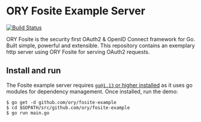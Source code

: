 # ORY Fosite Example Server

[![Build Status](https://travis-ci.org/ory/fosite-example.svg?branch=master)](https://travis-ci.org/ory/fosite-example)

ORY Fosite is the security first OAuth2 & OpenID Connect framework for Go. Built simple, powerful and extensible. This repository contains an exemplary http server using ORY Fosite for serving OAuth2 requests.

## Install and run

The Fosite example server requires [`go@1.13` or higher installed](https://golang.org/dl/) as it uses go modules for dependency management. 
Once installed, run the demo:

```
$ go get -d github.com/ory/fosite-example
$ cd $GOPATH/src/github.com/ory/fosite-example
$ go run main.go
```
